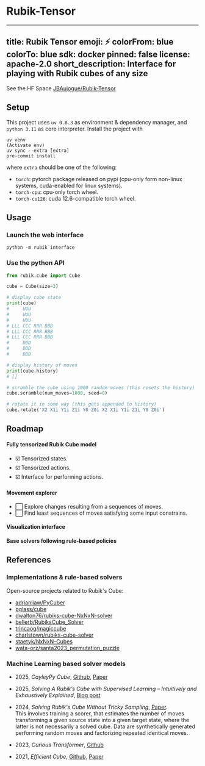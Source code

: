 # Rubik-Tensor

---
title: Rubik Tensor
emoji: ⚡
colorFrom: blue
colorTo: blue
sdk: docker
pinned: false
license: apache-2.0
short_description: Interface for playing with Rubik cubes of any size
---

See the HF Space [JBAujogue/Rubik-Tensor](https://huggingface.co/spaces/JBAujogue/Rubik-Tensor)

## Setup

This project uses `uv 0.8.3` as environment & dependency manager, and `python 3.11` as core interpreter. Install the project with

```shell
uv venv
(Activate env)
uv sync --extra [extra]
pre-commit install
```
where `extra` should be one of the following:
- `torch`: pytorch package released on pypi (cpu-only form non-linux systems, cuda-enabled for linux systems).
- `torch-cpu`: cpu-only torch wheel. 
- `torch-cu126`: cuda 12.6-compatible torch wheel. 

## Usage

### Launch the web interface

```shell
python -m rubik interface
```

### Use the python API

```python
from rubik.cube import Cube

cube = Cube(size=3)

# display cube state
print(cube)
#     UUU        
#     UUU
#     UUU
# LLL CCC RRR BBB
# LLL CCC RRR BBB
# LLL CCC RRR BBB
#     DDD
#     DDD
#     DDD

# display history of moves
print(cube.history)
# []

# scramble the cube using 1000 random moves (this resets the history)
cube.scramble(num_moves=1000, seed=0)

# rotate it in some way (this gets appended to history)
cube.rotate('X2 X1i Y1i Z1i Y0 Z0i X2 X1i Y1i Z1i Y0 Z0i')
```

## Roadmap

#### Fully tensorized Rubik Cube model

- ☑️ Tensorized states.
- ☑️ Tensorized actions.
- ☑️ Interface for performing actions.

#### Movement explorer

- ⬜ Explore changes resulting from a sequences of moves.
- ⬜ Find least sequences of moves satisfying some input constrains.

#### Visualization interface

#### Base solvers following rule-based policies

## References

### Implementations & rule-based solvers

Open-source projects related to Rubik's Cube:
- [adrianliaw/PyCuber](https://github.com/adrianliaw/PyCuber)
- [pglass/cube](https://github.com/pglass/cube)
- [dwalton76/rubiks-cube-NxNxN-solver](https://github.com/dwalton76/rubiks-cube-NxNxN-solver)
- [bellerb/RubiksCube_Solver](https://github.com/bellerb/RubiksCube_Solver)
- [trincaog/magiccube](https://github.com/trincaog/magiccube)
- [charlstown/rubiks-cube-solver](https://github.com/charlstown/rubiks-cube-solver)
- [staetyk/NxNxN-Cubes](https://github.com/staetyk/NxNxN-Cubes)
- [wata-orz/santa2023_permutation_puzzle](https://github.com/wata-orz/santa2023_permutation_puzzle/tree/main)

### Machine Learning based solver models

- 2025, _CayleyPy Cube_, [Github](https://github.com/k1242/cayleypy-cube), [Paper](https://arxiv.org/html/2502.13266v1)

- 2025, _Solving A Rubik’s Cube with Supervised Learning – Intuitively and Exhaustively Explained_, [Blog post](https://towardsdatascience.com/solving-a-rubiks-cube-with-supervised-learning-intuitively-and-exhaustively-explained-4f87b72ba1e2/)

- 2024, _Solving Rubik's Cube Without Tricky Sampling_, [Paper](https://arxiv.org/abs/2411.19583).<br>
This involves training a scorer, that estimates the number of moves transforming a given source state into a given target state, where the latter is not necessarily a solved cube. Data are synthetically generated performing random moves and factorizing repeated identical moves.

- 2023, _Curious Transformer_, [Github](https://github.com/tedtedtedtedtedted/Solve-Rubiks-Cube-Via-Transformer)

- 2021, _Efficient Cube_, [Github](https://github.com/kyo-takano/efficientcube), [Paper](https://arxiv.org/abs/2106.03157)
